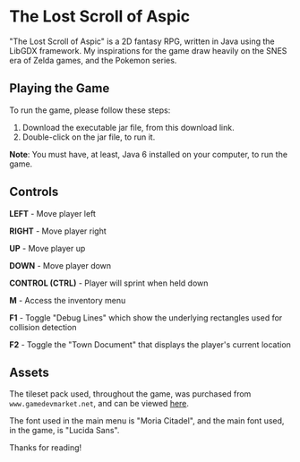 # The Lost Scroll of Aspic

"The Lost Scroll of Aspic" is a 2D fantasy RPG, written in Java using the LibGDX framework. My inspirations for the game 
draw heavily on the SNES era of Zelda games, and the Pokemon series.

## Playing the Game 

To run the game, please follow these steps:

 1. Download the executable jar file, from this download link.
 2. Double-click on the jar file, to run it.
 
**Note**: You must have, at least, Java 6 installed on your computer, to run the game.

## Controls
**LEFT** - Move player left

**RIGHT** - Move player right

**UP** - Move player up

**DOWN** - Move player down

**CONTROL (CTRL)** - Player will sprint when held down


**M** - Access the inventory menu


**F1** - Toggle "Debug Lines" which show the underlying rectangles used for collision detection

**F2** - Toggle the "Town Document" that displays the player's current location

## Assets
The tileset pack used, throughout the game, was purchased from `www.gamedevmarket.net`, and can be viewed [here](https://www.gamedevmarket.net/asset/fantasy-rpg-tileset-pack-3541/). 

The font used in the main menu is "Moria Citadel", and the main font used, in the game, is "Lucida Sans".

Thanks for reading!
